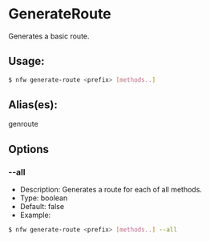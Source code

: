 # GenerateRoute
Generates a basic route.
## Usage:
```sh
$ nfw generate-route <prefix> [methods..]
```
## Alias(es):
genroute
## Options
### --all
- Description: Generates a route for each of all methods.
- Type: boolean
- Default: false
- Example:
```sh
$ nfw generate-route <prefix> [methods..] --all 
```